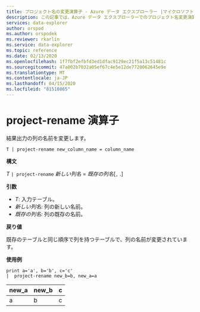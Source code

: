 ```yaml
---
title: プロジェクト名の変更演算子 - Azure データ エクスプローラー |マイクロソフトドキュメント
description: この記事では、Azure データ エクスプローラーでのプロジェクト名変更演算子について説明します。
services: data-explorer
author: orspod
ms.author: orspodek
ms.reviewer: rkarlin
ms.service: data-explorer
ms.topic: reference
ms.date: 02/13/2020
ms.openlocfilehash: 1f7fbf2efbfd3ed1dfac9129ec21f5a13c51481c
ms.sourcegitcommit: 47a002b7032a05ef67c4e5e12de7720062645e9e
ms.translationtype: MT
ms.contentlocale: ja-JP
ms.lasthandoff: 04/15/2020
ms.locfileid: "81510865"
---
```

# <a name="project-rename-operator"></a>project-rename 演算子

結果出力の列の名前を変更します。

```kusto
T | project-rename new_column_name = column_name
```

**構文**

*T* `| project-rename` *新しい列名* = *既存の列名*[`,` .]

**引数**

* *T*: 入力テーブル。
* *新しい列名:* 列の新しい名前。 
* *既存の列名:* 列の既存の名前。 

**戻り値**

既存のテーブルと同じ順序で列を持つテーブルで、列の名前が変更されています。


**使用例**

```kusto
print a='a', b='b', c='c'
|  project-rename new_b=b, new_a=a
```

|new_a|new_b|c|
|---|---|---|
|a|b|c|